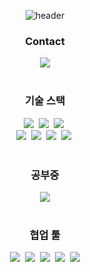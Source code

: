 <div align="center">
  
![header](https://capsule-render.vercel.app/api?type=waving&color=auto&height=300&section=header&text=Welcome👋&desc=Deasung's%20GitHub%20Profile&descAlignY=58&descAlign=66&fontSize=90&animation=fadeIn&fontAlignY=38&descSize=30&fontColor=ffffff)

<h3 align="center">Contact</h3>
<div align="center">
    <a href="https://reactprac.tistory.com">
    <img src="https://img.shields.io/badge/TISTORY-ff5a4a?style=for-the-badge&logo=tistory&logoColor=white" />
  </a>
</div>

<br/>

<h3 align="center">기술 스택</h3>


<div align="center">
  <img src="https://img.shields.io/badge/react-20232a.svg?style=for-the-badge&logo=react&logoColor=61DAFB" />&nbsp
  <img src="https://img.shields.io/badge/javascript-F7DF1E.svg?style=for-the-badge&logo=javascript&logoColor=20232a" />&nbsp
  <img src="https://img.shields.io/badge/typescript-007ACC.svg?style=for-the-badge&logo=typescript&logoColor=white" />&nbsp
</div>

<div align="center">
  <img src="https://img.shields.io/badge/styled--components-DB7093?style=for-the-badge&logo=styled-components&logoColor=ffd35b" />&nbsp
  <img src="https://img.shields.io/badge/tailwindcss-1daabb.svg?style=for-the-badge&logo=tailwind-css&logoColor=white" />&nbsp
    <img src="https://img.shields.io/badge/React%20Query-FF4154?style=for-the-badge&logo=react%20query&logoColor=white" />&nbsp
  <img src="https://img.shields.io/badge/Recoil-3578E5?style=for-the-badge&logo=recoil&logoColor=white" />&nbsp
</div>

<br>

<h3 align="center">공부중</h3>
<div align="center">
<img src="https://img.shields.io/badge/NEXTJS-000000?style=for-the-badge&logo=nextdotjs&logoColor=white">
</div>

<br>

<h3 align="center">협업 툴</h3>
<div align="center">
  <img src="https://img.shields.io/badge/git-F05033.svg?style=for-the-badge&logo=git&logoColor=white" />&nbsp
  <img src="https://img.shields.io/badge/github-181717.svg?style=for-the-badge&logo=github&logoColor=white" />&nbsp
  <img src="https://img.shields.io/badge/Notion-F3F3F3.svg?style=for-the-badge&logo=notion&logoColor=black" />&nbsp
  <img src="https://img.shields.io/badge/postman-FF6C37.svg?style=for-the-badge&logo=postman&logoColor=white">&nbsp
    <img src="https://img.shields.io/badge/figma-F24E1E.svg?style=for-the-badge&logo=figma&logoColor=white" />
</div>

<br>

</div>

<!--
**hwangdae/hwangdae** is a ✨ _special_ ✨ repository because its `README.md` (this file) appears on your GitHub profile.

Here are some ideas to get you started:

- 🔭 I’m currently working on ...
- 🌱 I’m currently learning ...
- 👯 I’m looking to collaborate on ...
- 🤔 I’m looking for help with ...
- 💬 Ask me about ...
- 📫 How to reach me: ...
- 😄 Pronouns: ...
- ⚡ Fun fact: ...
-->
